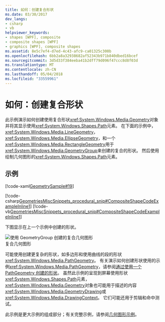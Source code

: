 ```yaml
---
title: 如何：创建复合形状
ms.date: 03/30/2017
dev_langs:
- csharp
- vb
helpviewer_keywords:
- shapes [WPF], composite
- composite shapes [WPF]
- graphics [WPF], composite shapes
ms.assetid: 8e5c7ef4-d7ed-4c43-afc9-ca01325c300b
ms.openlocfilehash: 6bb2a8a32938682af52343b971b840dbed16bcef
ms.sourcegitcommit: 3d5d33f384eeba41b2dff79d096f47ccc8d8f03d
ms.translationtype: MT
ms.contentlocale: zh-CN
ms.lasthandoff: 05/04/2018
ms.locfileid: "33559961"
---
```

# <a name="how-to-create-a-composite-shape"></a>如何：创建复合形状
此示例演示如何创建使用复合形状<xref:System.Windows.Media.Geometry>对象并将其显示使用<xref:System.Windows.Shapes.Path>元素。 在下面的示例中， <xref:System.Windows.Media.LineGeometry>， <xref:System.Windows.Media.EllipseGeometry>，和一个<xref:System.Windows.Media.RectangleGeometry>用于<xref:System.Windows.Media.GeometryGroup>来创建的复合的形状。 然后使用绘制几何图形的<xref:System.Windows.Shapes.Path>元素。  
  
## <a name="example"></a>示例  
 [!code-xaml[GeometrySample#19](../../../../samples/snippets/csharp/VS_Snippets_Wpf/GeometrySample/CS/combininggeometriesexample.xaml#19)]  
  
 [!code-csharp[GeometriesMiscSnippets_procedural_snip#CompositeShapeCodeExampleInline1](../../../../samples/snippets/csharp/VS_Snippets_Wpf/GeometriesMiscSnippets_procedural_snip/CSharp/CompositeShapeExample.cs#compositeshapecodeexampleinline1)]
 [!code-vb[GeometriesMiscSnippets_procedural_snip#CompositeShapeCodeExampleInline1](../../../../samples/snippets/visualbasic/VS_Snippets_Wpf/GeometriesMiscSnippets_procedural_snip/visualbasic/compositeshapeexample.vb#compositeshapecodeexampleinline1)]  
  
 下图显示在上一个示例中创建的形状。  
  
 ![使用 GeometryGroup 创建的复合几何图形](../../../../docs/framework/wpf/graphics-multimedia/media/wcpsdk-graphicsmm-compositegeometryexample1.jpg "wcpsdk_graphicsmm_compositegeometryexample1")  
复合几何图形  
  
 可能使用创建更复杂的形状，如多边形和使用曲线的段的形状<xref:System.Windows.Media.PathGeometry>。 有关演示如何创建形状使用的示例<xref:System.Windows.Media.PathGeometry>，请参阅[通过使用一个 PathGeometry 创建的形状](../../../../docs/framework/wpf/graphics-multimedia/how-to-create-a-shape-by-using-a-pathgeometry.md)。  虽然此示例的呈现到屏幕使用形状<xref:System.Windows.Shapes.Path>元素，<xref:System.Windows.Media.Geometry>对象也可能用于描述的内容<xref:System.Windows.Media.GeometryDrawing>或<xref:System.Windows.Media.DrawingContext>。 它们可能还用于剪辑和命中测试。  
  
 此示例是更大示例的组成部分；有关完整示例，请参阅[几何图形示例](http://go.microsoft.com/fwlink/?LinkID=159989)。
